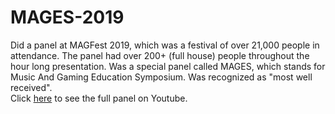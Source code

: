 # MAGES-2019
Did a panel at MAGFest 2019, which was a festival of over 21,000 people in attendance. The panel had over 200+ (full house) people throughout the hour long presentation. Was a special panel called MAGES, which stands for Music And Gaming Education Symposium. Was recognized as "most well received".   
Click [here](https://www.youtube.com/watch?v=Ic6e8_vhkM8) to see the full panel on Youtube.
